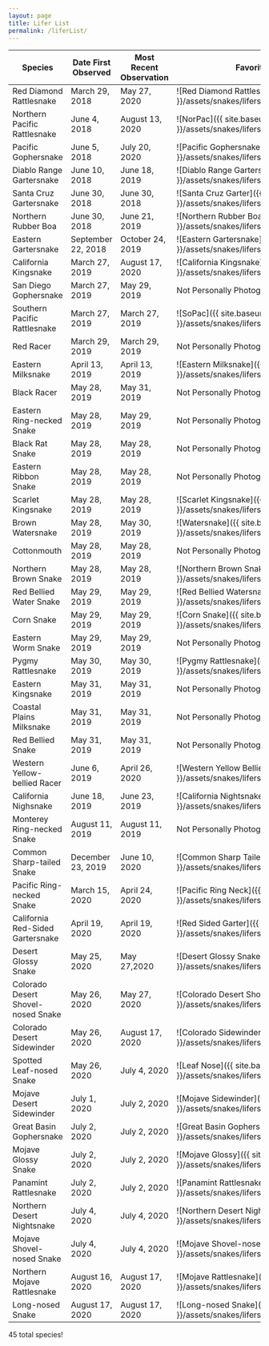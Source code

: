 ```yaml
---
layout: page
title: Lifer List
permalink: /liferList/
---
```

|Species|Date First Observed|Most Recent Observation|Favorite Picture|
|---|---|---|---|
|Red Diamond Rattlesnake|March 29, 2018|May 27, 2020|![Red Diamond Rattlesnake]({{ site.baseurl }}/assets/snakes/lifers/redDiamondRattle.jpg)|   
|Northern Pacific Rattlesnake|June 4, 2018|August 13, 2020|![NorPac]({{ site.baseurl }}/assets/snakes/lifers/norPac.jpg)|
|Pacific Gophersnake|June 5, 2018|July 20, 2020|![Pacific Gophersnake]({{ site.baseurl }}/assets/snakes/lifers/pacificGopher.jpg)|
|Diablo Range Gartersnake|June 10, 2018|June 18, 2019|![Diablo Range Gartersnake]({{ site.baseurl }}/assets/snakes/lifers/diabloRangeGarter.jpg)|
|Santa Cruz Gartersnake|June 30, 2018|June 30, 2018|![Santa Cruz Garter]({{ site.baseurl }}/assets/snakes/lifers/santaCruzGarter.jpg)|
|Northern Rubber Boa|June 30, 2018|June 21, 2019|![Northern Rubber Boa]({{ site.baseurl }}/assets/snakes/lifers/rubberBoa.jpg)|
|Eastern Gartersnake|September 22, 2018|October 24, 2019|![Eastern Gartersnake]({{ site.baseurl }}/assets/snakes/lifers/easternGarter.jpg)|
|California Kingsnake|March 27, 2019|August 17, 2020|![California Kingsnake]({{ site.baseurl }}/assets/snakes/lifers/californiaKingsnake.jpg)|
|San Diego Gophersnake|March 27, 2019|May 29, 2019|Not Personally Photographed|
|Southern Pacific Rattlesnake|March 27, 2019|March 27, 2019|![SoPac]({{ site.baseurl }}/assets/snakes/lifers/soPac.jpg)| 
|Red Racer|March 29, 2019|March 29, 2019|Not Personally Photographed|
|Eastern Milksnake|April 13, 2019|April 13, 2019|![Eastern Milksnake]({{ site.baseurl }}/assets/snakes/lifers/easternMilk.jpg)|
|Black Racer|May 28, 2019|May 31, 2019|Not Personally Photographed|
|Eastern Ring-necked Snake|May 28, 2019|May 29, 2019|Not Personally Photographed|
|Black Rat Snake|May 28, 2019|May 28, 2019|Not Personally Photographed|
|Eastern Ribbon Snake|May 28, 2019|May 28, 2019|Not Personally Photographed|
|Scarlet Kingsnake|May 28, 2019|May 28, 2019|![Scarlet Kingsnake]({{ site.baseurl }}/assets/snakes/lifers/scarKing.jpg)|
|Brown Watersnake|May 28, 2019|May 30, 2019|![Watersnake]({{ site.baseurl }}/assets/snakes/lifers/watersnake.jpg)|
|Cottonmouth|May 28, 2019|May 28, 2019|Not Personally Photographed|
|Northern Brown Snake|May 28, 2019|May 28, 2019|![Northern Brown Snake]({{ site.baseurl }}/assets/snakes/lifers/brownSnake.jpg)|
|Red Bellied Water Snake|May 29, 2019|May 29, 2019|![Red Bellied Watersnake]({{ site.baseurl }}/assets/snakes/lifers/redBellyWatersnake.jpg)|
|Corn Snake|May 29, 2019|May 29, 2019|![Corn Snake]({{ site.baseurl }}/assets/snakes/lifers/cornSnake.jpg)|
|Eastern Worm Snake|May 29, 2019|May 29, 2019|Not Personally Photographed|
|Pygmy Rattlesnake|May 30, 2019|May 30, 2019|![Pygmy Rattlesnake]({{ site.baseurl }}/assets/snakes/lifers/pygmy.jpg)|
|Eastern Kingsnake|May 31, 2019|May 31, 2019|Not Personally Photographed|
|Coastal Plains Milksnake|May 31, 2019|May 31, 2019|Not Personally Photographed|
|Red Bellied Snake|May 31, 2019|May 31, 2019|Not Personally Photographed|
|Western Yellow-bellied Racer|June 6, 2019|April 26, 2020|![Western Yellow Bellied Racer]({{ site.baseurl }}/assets/snakes/lifers/yellowBellyRacer.jpg)|
|California Nighsnake|June 18, 2019|June 23, 2019|![California Nightsnake]({{ site.baseurl }}/assets/snakes/lifers/nightsnake.jpg)|
|Monterey Ring-necked Snake|August 11, 2019|August 11, 2019|Not Personally Photographed|
|Common Sharp-tailed Snake|December 23, 2019|June 10, 2020|![Common Sharp Tailed]({{ site.baseurl }}/assets/snakes/lifers/sharpTail.jpg)|
|Pacific Ring-necked Snake|March 15, 2020|April 24, 2020|![Pacific Ring Neck]({{ site.baseurl }}/assets/snakes/lifers/pacRing.jpg)|
|California Red-Sided Gartersnake|April 19, 2020|April 19, 2020|![Red Sided Garter]({{ site.baseurl }}/assets/snakes/lifers/redSidedGarter.jpg)|
|Desert Glossy Snake|May 25, 2020|May 27,2020|![Desert Glossy Snake]({{ site.baseurl }}/assets/snakes/lifers/desertGlossy.jpg)|
|Colorado Desert Shovel-nosed Snake|May 26, 2020|May 27, 2020|![Colorado Desert Shovel Nose]({{ site.baseurl }}/assets/snakes/lifers/shovelNose.jpg)|
|Colorado Desert Sidewinder|May 26, 2020|August 17, 2020|![Colorado Sidewinder]({{ site.baseurl }}/assets/snakes/lifers/sidewinder.jpg)|
|Spotted Leaf-nosed Snake|May 26, 2020|July 4, 2020|![Leaf Nose]({{ site.baseurl }}/assets/snakes/lifers/leafNose.jpg)|
|Mojave Desert Sidewinder|July 1, 2020|July 2, 2020|![Mojave Sidewinder]({{ site.baseurl }}/assets/snakes/lifers/mojaveSidewinder.jpg)|
|Great Basin Gophersnake|July 2, 2020|July 2, 2020|![Great Basin Gophersnake]({{ site.baseurl }}/assets/snakes/lifers/greatBasinGopher.jpg)|
|Mojave Glossy Snake|July 2, 2020|July 2, 2020|![Mojave Glossy]({{ site.baseurl }}/assets/snakes/lifers/mojaveGlossy.jpg)|
|Panamint Rattlesnake|July 2, 2020|July 2, 2020|![Panamint Rattlesnake]({{ site.baseurl }}/assets/snakes/lifers/panamint.jpg)|
|Northern Desert Nightsnake|July 4, 2020|July 4, 2020|![Northern Desert Nightsnake]({{ site.baseurl }}/assets/snakes/lifers/desertNightsnake.jpg)|
|Mojave Shovel-nosed Snake|July 4, 2020|July 4, 2020|![Mojave Shovel-nose]({{ site.baseurl }}/assets/snakes/lifers/mojaveShovel.jpg)|
|Northern Mojave Rattlesnake|August 16, 2020|August 17, 2020|![Mojave Rattlesnake]({{ site.baseurl }}/assets/snakes/lifers/mojaveRattlesnake.jpg)|
|Long-nosed Snake|August 17, 2020|August 17, 2020|![Long-nosed Snake]({{ site.baseurl }}/assets/snakes/lifers/longNosed.jpg)| 

45 total species!